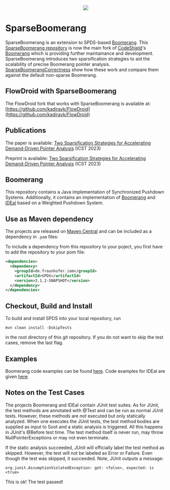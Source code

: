 <p align="center">
<img src="https://github.com/secure-software-engineering/SparseBoomerang/blob/master/SparseBoomerangLogo.png">
</p> 



# SparseBoomerang

SparseBoomerang is an extension to SPDS-based [Boomerang](https://github.com/CodeShield-Security/SPDS).
This [SparseBoomerang repository](https://github.com/secure-software-engineering/SparseBoomerang) is now the main fork of [CodeShield](https://codeshield.io/)'s [Boomerang](https://github.com/CodeShield-Security/SPDS) which is providing further maintainance and development.
SparseBoomerang introduces two sparsification strategies to aid the scalability of precise Boomerang pointer analysis.
[SparseBoomerangCorrectness](SparseBoomerangCorrectness) show how these work and compare them against the default non-sparse Boomerang.

## FlowDroid with SparseBoomerang
The FlowDroid fork that works with SparseBoomerang is available at: [https://github.com/kadirayk/FlowDroid](https://github.com/kadirayk/FlowDroid)

## Publications
The paper is available:
[Two Sparsification Strategies for Accelerating Demand-Driven Pointer Analysis](https://ieeexplore.ieee.org/document/10132184) (ICST 2023)

Preprint is available: 
[Two Sparsification Strategies for Accelerating Demand-Driven Pointer Analysis](https://www.bodden.de/pubs/kb23sparsification.pdf) (ICST 2023)

## Boomerang
This repository contains a Java implementation of Synchronized Pushdown Systems.
Additionally, it contains an implementation of [Boomerang](boomerangPDS) and [IDEal](idealPDS) based on a Weighted Pushdown System.


## Use as Maven dependency

The projects are released on [Maven Central](https://central.sonatype.com/artifact/de.fraunhofer.iem/SPDS) and can be included as a dependency in `.pom` files:

To include a dependency from this repository to your poject, you first have to add the repository to your pom file:


```.xml
<dependencies>
  <dependency>
    <groupId>de.fraunhofer.iem</groupId>
    <artifactId>SPDS</artifactId>
    <version>3.1.2-SNAPSHOT</version>
  </dependency>
</dependencies>
```

## Checkout, Build and Install

To build and install SPDS into your local repository, run 

``mvn clean install -DskipTests``

in the root directory of this git repository. If you do not want to skip the test cases, remove the last flag.

## Examples

Boomerang code examples can be found [here](https://github.com/CodeShield-Security/SPDS/tree/master/boomerangPDS/src/main/java/boomerang/example). Code examples for IDEal are given [here](https://github.com/CodeShield-Security/SPDS/tree/master/idealPDS/src/main/java/inference/example).


## Notes on the Test Cases

The projects Boomerang and IDEal contain JUnit test suites. As for JUnit, the test methods are annotated with @Test and can be run as normal JUnit tests.
However, these methods are *not* executed but only statically analyzed. When one executes the JUnit tests, the test method bodies are supplied as input to Soot 
and a static analysis is triggered. All this happens in JUnit's @Before test time. The test method itself is never run, may throw NullPointerExceptions or may not even terminate.

If the static analysis succeeded, JUnit will officially label the test method as skipped. However, the test will not be labeled as Error or Failure. 
Even though the test was skipped, it succeeded. Note, JUnit outputs a message:

``org.junit.AssumptionViolatedException: got: <false>, expected: is <true>``

This is ok! The test passed!
